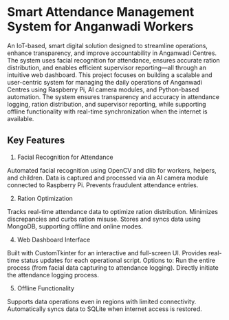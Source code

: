 # Smart Attendance Management System for Anganwadi Workers

An IoT-based, smart digital solution designed to streamline operations, enhance transparency, and improve accountability in Anganwadi Centres. The system uses facial recognition for attendance, ensures accurate ration distribution, and enables efficient supervisor reporting—all through an intuitive web dashboard.
This project focuses on building a scalable and user-centric system for managing the daily operations of Anganwadi Centres using Raspberry Pi, AI camera modules, and Python-based automation.
The system ensures transparency and accuracy in attendance logging, ration distribution, and supervisor reporting, while supporting offline functionality with real-time synchronization when the internet is available.

## Key Features

1. Facial Recognition for Attendance

Automated facial recognition using OpenCV and dlib for workers, helpers, and children.
Data is captured and processed via an AI camera module connected to Raspberry Pi.
Prevents fraudulent attendance entries.

2. Ration Optimization

Tracks real-time attendance data to optimize ration distribution.
Minimizes discrepancies and curbs ration misuse.
Stores and syncs data using MongoDB, supporting offline and online modes.

4. Web Dashboard Interface

Built with CustomTkinter for an interactive and full-screen UI.
Provides real-time status updates for each operational script.
Options to:
Run the entire process (from facial data capturing to attendance logging).
Directly initiate the attendance logging process.

5. Offline Functionality

Supports data operations even in regions with limited connectivity.
Automatically syncs data to SQLite when internet access is restored.

